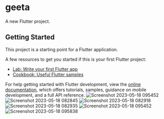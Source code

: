 # geeta

A new Flutter project.

## Getting Started

This project is a starting point for a Flutter application.

A few resources to get you started if this is your first Flutter project:

- [Lab: Write your first Flutter app](https://docs.flutter.dev/get-started/codelab)
- [Cookbook: Useful Flutter samples](https://docs.flutter.dev/cookbook)

For help getting started with Flutter development, view the
[online documentation](https://docs.flutter.dev/), which offers tutorials,
samples, guidance on mobile development, and a full API reference.
![Screenshot 2023-05-18 095452](https://github.com/NeelManiya25/pr_geeta/assets/131368162/0394fe24-eb59-4487-bcb5-f5cc2f91e028)
![Screenshot 2023-05-18 082845](https://github.com/NeelManiya25/pr_geeta/assets/131368162/59d17d54-3884-41dc-aa52-02279661af15)
![Screenshot 2023-05-18 082918](https://github.com/NeelManiya25/pr_geeta/assets/131368162/8fc76211-cd29-4a15-ae3f-07b09430357e)
![Screenshot 2023-05-18 082935](https://github.com/NeelManiya25/pr_geeta/assets/131368162/a28892e6-a9bf-40d6-aa97-0e17cb6615ac)
![Screenshot 2023-05-18 095452](https://github.com/NeelManiya25/pr_geeta/assets/131368162/c49613b7-9310-48de-aa90-94d57c964843)
![Screenshot 2023-05-18 095838](https://github.com/NeelManiya25/pr_geeta/assets/131368162/a2804392-2f9b-4609-aca6-c663a60cbf38)
